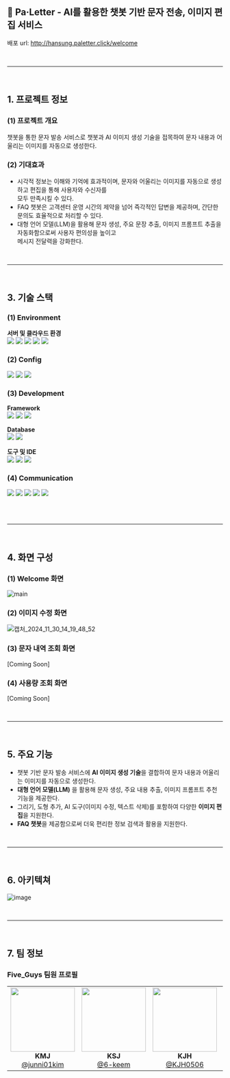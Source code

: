 ## 🎨 Pa·Letter - AI를 활용한 챗봇 기반 문자 전송, 이미지 편집 서비스
배포 url: http://hansung.paletter.click/welcome

<br>

---

<br>

## 1. 프로젝트 정보

### (1) 프로젝트 개요
챗봇을 통한 문자 발송 서비스로 챗봇과 AI 이미지 생성 기술을 접목하여 문자 내용과 어울리는 이미지를 자동으로 생성한다. <br>

### (2) 기대효과
- 시각적 정보는 이해와 기억에 효과적이며, 문자와 어울리는 이미지를 자동으로 생성하고 편집을 통해 사용자와 수신자를<br> 모두 만족시킬 수 있다.
- FAQ 챗봇은 고객센터 운영 시간의 제약을 넘어 즉각적인 답변을 제공하며, 간단한 문의도 효율적으로 처리할 수 있다.
- 대형 언어 모델(LLM)을 활용해 문자 생성, 주요 문장 추출, 이미지 프롬프트 추출을 자동화함으로써 사용자 편의성을 높이고<br> 메시지 전달력을 강화한다.

<br>

---

<br>


## 3. 기술 스택

### (1) Environment
**서버 및 클라우드 환경**<br>
<img src="https://img.shields.io/badge/amazons3-569A31?style=for-the-badge&logo=amazons3&logoColor=white"> <img src="https://img.shields.io/badge/amazonec2-FF9900?style=for-the-badge&logo=amazonec2&logoColor=white"> <img src="https://img.shields.io/badge/Amazon%20CloudFront-FF9900?style=for-the-badge&logo=amazonaws&logoColor=white"> <img src="https://img.shields.io/badge/docker-2496ED?style=for-the-badge&logo=docker&logoColor=white"> <img src="https://img.shields.io/badge/Duck%20DNS-78C52F?style=for-the-badge&logo=duckduckgo&logoColor=white"> 

### (2) Config
<img src="https://img.shields.io/badge/npm-CB3837?style=for-the-badge&logo=npm&logoColor=white"> <img src="https://img.shields.io/badge/pnpm-F69220?style=for-the-badge&logo=pnpm&logoColor=white"> <img src="https://img.shields.io/badge/swagger-85EA2D?style=for-the-badge&logo=swagger&logoColor=white">

### (3) Development
**Framework**<br>
<img src="https://img.shields.io/badge/next.js-000000?style=for-the-badge&logo=nextdotjs&logoColor=white"> <img src="https://img.shields.io/badge/springboot-6DB33F?style=for-the-badge&logo=springboot&logoColor=white"> <img src="https://img.shields.io/badge/tailwindcss-06B6D4?style=for-the-badge&logo=tailwindcss&logoColor=white"><br>

**Database**<br>
<img src="https://img.shields.io/badge/mariadb-003545?style=for-the-badge&logo=mariadb&logoColor=white"> <img src="https://img.shields.io/badge/redis-FF4438?style=for-the-badge&logo=redis&logoColor=white"><br>

**도구 및 IDE**<br>
<img src="https://img.shields.io/badge/webstorm-000000?style=for-the-badge&logo=webstorm&logoColor=white"> <img src="https://img.shields.io/badge/intellijidea-000000?style=for-the-badge&logo=intellijidea&logoColor=white"> <img src="https://img.shields.io/badge/VS%20Code-007ACC?style=for-the-badge&logo=visualstudiocode&logoColor=white"><br>

### (4) Communication
<img src="https://img.shields.io/badge/jira-0052CC?style=for-the-badge&logo=jira&logoColor=white"> <img src="https://img.shields.io/badge/confluence-172B4D?style=for-the-badge&logo=confluence&logoColor=white"> <img src="https://img.shields.io/badge/github-181717?style=for-the-badge&logo=github&logoColor=white"> <img src="https://img.shields.io/badge/githubactions-2088FF?style=for-the-badge&logo=githubactions&logoColor=white"> <img src="https://img.shields.io/badge/figma-F24E1E?style=for-the-badge&logo=figma&logoColor=white"> <br><br>

<br>

---

<br>

## 4. 화면 구성

### (1) Welcome 화면
![main](https://github.com/user-attachments/assets/7149a315-2ba1-4b40-ab3b-40d9c4645745)

### (2) 이미지 수정 화면
![캡처_2024_11_30_14_19_48_52](https://github.com/user-attachments/assets/6f074d88-d9dc-421c-b4f6-6666f3e13623)

### (3) 문자 내역 조회 화면
[Coming Soon]

### (4) 사용량 조회 화면
[Coming Soon]

<br>

---

<br>

## 5. 주요 기능
- 챗봇 기반 문자 발송 서비스에 **AI 이미지 생성 기술**을 결합하여 문자 내용과 어울리는 이미지를 자동으로 생성한다. 
- **대형 언어 모델(LLM)** 을 활용해 문자 생성, 주요 내용 추출, 이미지 프롬프트 추천 기능을 제공한다.
- 그리기, 도형 추가, AI 도구(이미지 수정, 텍스트 삭제)를 포함하여 다양한 **이미지 편집**을 지원한다.
- **FAQ 챗봇**을 제공함으로써 더욱 편리한 정보 검색과 활용을 지원한다.

<br>

---

<br>

## 6. 아키텍쳐
![image](https://github.com/user-attachments/assets/b4c9c245-f6e6-4d60-90f4-ba7ab580b32c)


<br>

---

<br>

## 7. 팀 정보

### **Five_Guys** 팀원 프로필

<div align="center">
  <table>
    <tr>
      <td align="center">
        <img src="https://github.com/junni01kim.png" width="150" height="150" style="object-fit: cover;"><br>
        <strong>KMJ</strong><br>
        <a href="https://github.com/junni01kim">@junni01kim</a>
      </td>
      <td align="center">
        <img src="https://github.com/6-keem.png" width="150" height="150" style="object-fit: cover;"><br>
        <strong>KSJ</strong><br>
        <a href="https://github.com/6-keem">@6-keem</a>
      </td>
      <td align="center">
        <img src="https://github.com/KJH0506.png" width="150" height="150" style="object-fit: cover;"><br>
        <strong>KJH</strong><br>
        <a href="https://github.com/KJH0506">@KJH0506</a>
      </td>
      <td align="center">
        <img src="https://github.com/HS-JNYLee.png" width="150" height="150" style="object-fit: cover;"><br>
        <strong>LJH</strong><br>
        <a href="https://github.com/HS-JNYLee">@HS-JNYLee</a>
      </td>
      <td align="center">
        <img src="https://github.com/codingsimul.png" width="150" height="150" style="object-fit: cover;"><br>
        <strong>HJI</strong><br>
        <a href="https://github.com/codingsimul">@codingsimul</a>
      </td>
    </tr>
  </table>
</div>
<br>

